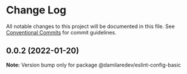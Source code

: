 # Change Log

All notable changes to this project will be documented in this file.
See [Conventional Commits](https://conventionalcommits.org) for commit guidelines.

## 0.0.2 (2022-01-20)

**Note:** Version bump only for package @damilaredev/eslint-config-basic
